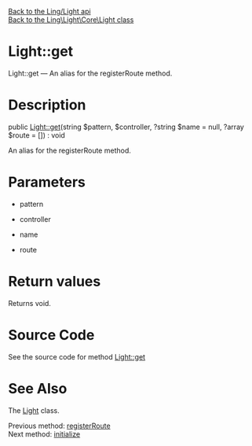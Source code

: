 [Back to the Ling/Light api](https://github.com/lingtalfi/Light/blob/master/doc/api/Ling/Light.md)<br>
[Back to the Ling\Light\Core\Light class](https://github.com/lingtalfi/Light/blob/master/doc/api/Ling/Light/Core/Light.md)


Light::get
================



Light::get — An alias for the registerRoute method.




Description
================


public [Light::get](https://github.com/lingtalfi/Light/blob/master/doc/api/Ling/Light/Core/Light/get.md)(string $pattern, $controller, ?string $name = null, ?array $route = []) : void




An alias for the registerRoute method.




Parameters
================


- pattern

    

- controller

    

- name

    

- route

    


Return values
================

Returns void.








Source Code
===========
See the source code for method [Light::get](https://github.com/lingtalfi/Light/blob/master/Core/Light.php#L340-L343)


See Also
================

The [Light](https://github.com/lingtalfi/Light/blob/master/doc/api/Ling/Light/Core/Light.md) class.

Previous method: [registerRoute](https://github.com/lingtalfi/Light/blob/master/doc/api/Ling/Light/Core/Light/registerRoute.md)<br>Next method: [initialize](https://github.com/lingtalfi/Light/blob/master/doc/api/Ling/Light/Core/Light/initialize.md)<br>

